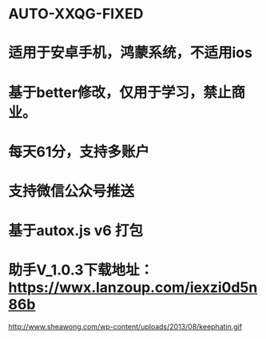# AUTO-XXQG-FIXED
# 适用于安卓手机，鸿蒙系统，不适用ios
# 基于better修改，仅用于学习，禁止商业。
# 每天61分，支持多账户
# 支持微信公众号推送
# 基于autox.js v6  打包
# 助手V_1.0.3下载地址：https://wwx.lanzoup.com/iexzi0d5n86b 
http://www.sheawong.com/wp-content/uploads/2013/08/keephatin.gif
